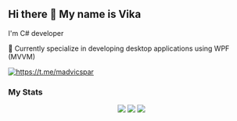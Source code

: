 ## Hi there 👋 My name is Vika

I'm C# developer

🌱 Currently specialize in developing desktop applications using WPF (MVVM)

<div>
    <a href="https://t.me/madvicspar">
        <img src="https://img.shields.io/badge/Telegram-blue?style=for-the-badge&logo=telegram&logoColor=white" alt="https://t.me/madvicspar"/>
    </a>
</div>

<!--## My Stack:

<div>
    <img src="https://cdn.jsdelivr.net/gh/devicons/devicon@latest/icons/dotnetcore/dotnetcore-original.svg" width=50 height=50 title=".NET" />
    <img src="https://cdn.jsdelivr.net/gh/devicons/devicon@latest/icons/csharp/csharp-original.svg" width=50 height=50 title="C#"/>
    <img src="https://cdn.jsdelivr.net/gh/devicons/devicon@latest/icons/mysql/mysql-original-wordmark.svg" width=50 height=50 title="MySQL"/>
    <img src="https://cdn.jsdelivr.net/gh/devicons/devicon@latest/icons/python/python-original.svg" width=50 height=50 title="Python"/>
    <img src="https://github.com/ClosedXML/ClosedXML/blob/develop/resources/logo/logotype-a-05.svg" width=100 height=50 title="ClosedXML"/>
</div>
-->
### My Stats
<div align="center">
  <img src="http://github-profile-summary-cards.vercel.app/api/cards/profile-details?username=madvicspar&theme=github" />
  <img src="http://github-readme-streak-stats.herokuapp.com?user=madvicspar&theme=github&background=000000)](https://git.io/streak-stats)"/>
  <img src="http://github-profile-summary-cards.vercel.app/api/cards/repos-per-language?username=madvicspar&theme=github" />
</div>

<!--![Anurag's GitHub stats](https://github-readme-stats.vercel.app/api?username=madvicspar&show_icons=true&theme=vision-friendly-dark)-->
